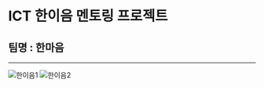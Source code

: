 # ICT 한이음 멘토링 프로젝트

## 팀명 : 한마음

---

![한이음1](https://user-images.githubusercontent.com/48826098/204968915-02da9bbc-45d4-456e-ba1f-736aba49a293.jpg)
![한이음2](https://user-images.githubusercontent.com/48826098/204968929-6f8753cd-35a1-4214-b802-b63bd500f7a8.jpg)



